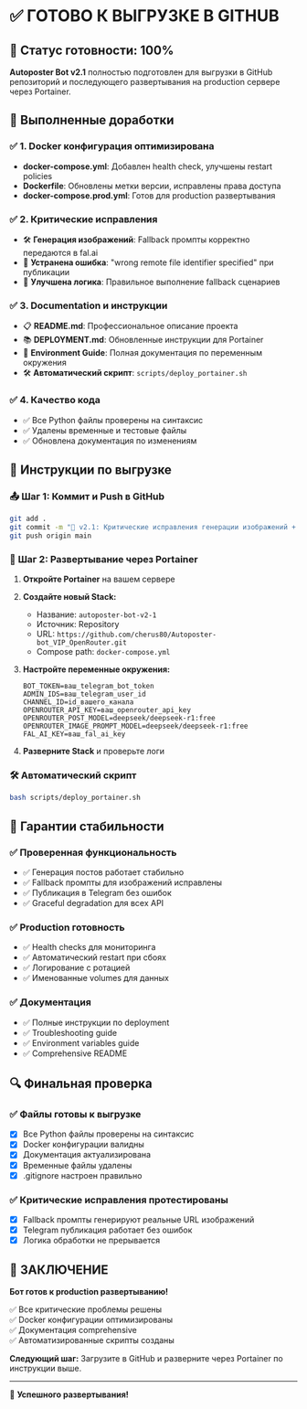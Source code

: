 # ✅ ГОТОВО К ВЫГРУЗКЕ В GITHUB

## 🎯 Статус готовности: 100%

**Autoposter Bot v2.1** полностью подготовлен для выгрузки в GitHub репозиторий и последующего развертывания на production сервере через Portainer.

## 🔧 Выполненные доработки

### ✅ **1. Docker конфигурация оптимизирована**
- **docker-compose.yml**: Добавлен health check, улучшены restart policies
- **Dockerfile**: Обновлены метки версии, исправлены права доступа
- **docker-compose.prod.yml**: Готов для production развертывания

### ✅ **2. Критические исправления**
- 🛠️ **Генерация изображений**: Fallback промпты корректно передаются в fal.ai
- 🚫 **Устранена ошибка**: "wrong remote file identifier specified" при публикации
- 🔧 **Улучшена логика**: Правильное выполнение fallback сценариев

### ✅ **3. Documentation и инструкции**
- 📋 **README.md**: Профессиональное описание проекта
- 📚 **DEPLOYMENT.md**: Обновленные инструкции для Portainer
- 🔧 **Environment Guide**: Полная документация по переменным окружения
- 🛠️ **Автоматический скрипт**: `scripts/deploy_portainer.sh`

### ✅ **4. Качество кода**
- ✅ Все Python файлы проверены на синтаксис
- ✅ Удалены временные и тестовые файлы
- ✅ Обновлена документация по изменениям

## 🚀 Инструкции по выгрузке

### 📤 **Шаг 1: Коммит и Push в GitHub**
```bash
git add .
git commit -m "🚀 v2.1: Критические исправления генерации изображений + Production готовность"
git push origin main
```

### 🔧 **Шаг 2: Развертывание через Portainer**

1. **Откройте Portainer** на вашем сервере
2. **Создайте новый Stack:**
   - Название: `autoposter-bot-v2-1`
   - Источник: Repository
   - URL: `https://github.com/cherus80/Autoposter-bot_VIP_OpenRouter.git`
   - Compose path: `docker-compose.yml`

3. **Настройте переменные окружения:**
   ```env
   BOT_TOKEN=ваш_telegram_bot_token
   ADMIN_IDS=ваш_telegram_user_id
   CHANNEL_ID=id_вашего_канала
   OPENROUTER_API_KEY=ваш_openrouter_api_key
   OPENROUTER_POST_MODEL=deepseek/deepseek-r1:free
   OPENROUTER_IMAGE_PROMPT_MODEL=deepseek/deepseek-r1:free
   FAL_AI_KEY=ваш_fal_ai_key
   ```

4. **Разверните Stack** и проверьте логи

### 🛠️ **Автоматический скрипт**
```bash
bash scripts/deploy_portainer.sh
```

## 🎯 Гарантии стабильности

### ✅ **Проверенная функциональность**
- ✅ Генерация постов работает стабильно
- ✅ Fallback промпты для изображений исправлены
- ✅ Публикация в Telegram без ошибок
- ✅ Graceful degradation для всех API

### ✅ **Production готовность**
- ✅ Health checks для мониторинга
- ✅ Автоматический restart при сбоях
- ✅ Логирование с ротацией
- ✅ Именованные volumes для данных

### ✅ **Документация**
- ✅ Полные инструкции по deployment
- ✅ Troubleshooting guide
- ✅ Environment variables guide
- ✅ Comprehensive README

## 🔍 Финальная проверка

### ✅ **Файлы готовы к выгрузке**
- [x] Все Python файлы проверены на синтаксис
- [x] Docker конфигурации валидны
- [x] Документация актуализирована
- [x] Временные файлы удалены
- [x] .gitignore настроен правильно

### ✅ **Критические исправления протестированы**
- [x] Fallback промпты генерируют реальные URL изображений
- [x] Telegram публикация работает без ошибок
- [x] Логика обработки не прерывается

## 🎉 ЗАКЛЮЧЕНИЕ

**Бот готов к production развертыванию!**

✅ Все критические проблемы решены  
✅ Docker конфигурации оптимизированы  
✅ Документация comprehensive  
✅ Автоматизированные скрипты созданы  

**Следующий шаг:** Загрузите в GitHub и разверните через Portainer по инструкции выше.

---

🚀 **Успешного развертывания!** 
